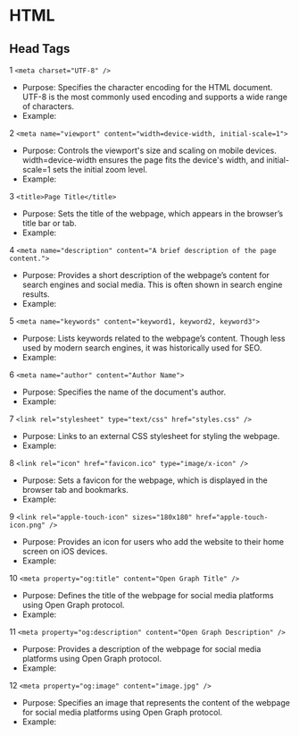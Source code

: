 # HTML

## Head Tags
1 `<meta charset="UTF-8" />`
* Purpose: Specifies the character encoding for the HTML document. UTF-8 is the most commonly used encoding and supports a wide range of characters.
* Example: <meta charset="UTF-8" />

2 `<meta name="viewport" content="width=device-width, initial-scale=1">`
* Purpose: Controls the viewport's size and scaling on mobile devices. width=device-width ensures the page fits the device's width, and initial-scale=1 sets the initial zoom level.
* Example: <meta name="viewport" content="width=device-width, initial-scale=1">

3 `<title>Page Title</title>`
* Purpose: Sets the title of the webpage, which appears in the browser’s title bar or tab.
* Example: <title>My Website</title>

4 `<meta name="description" content="A brief description of the page content.">`
* Purpose: Provides a short description of the webpage’s content for search engines and social media. This is often shown in search engine results.
* Example: <meta name="description" content="Welcome to my personal website, where I share my projects and blog posts.">

5 `<meta name="keywords" content="keyword1, keyword2, keyword3">`
* Purpose: Lists keywords related to the webpage’s content. Though less used by modern search engines, it was historically used for SEO.
* Example: <meta name="keywords" content="web development, HTML, CSS, JavaScript">

6 `<meta name="author" content="Author Name">`
* Purpose: Specifies the name of the document's author.
* Example: <meta name="author" content="John Doe">

7 `<link rel="stylesheet" type="text/css" href="styles.css" />`
* Purpose: Links to an external CSS stylesheet for styling the webpage.
* Example: <link rel="stylesheet" type="text/css" href="styles.css" />

8 `<link rel="icon" href="favicon.ico" type="image/x-icon" />`
* Purpose: Sets a favicon for the webpage, which is displayed in the browser tab and bookmarks.
* Example: <link rel="icon" href="favicon.ico" type="image/x-icon" />

9 `<link rel="apple-touch-icon" sizes="180x180" href="apple-touch-icon.png" />`
* Purpose: Provides an icon for users who add the website to their home screen on iOS devices.
* Example: <link rel="apple-touch-icon" sizes="180x180" href="apple-touch-icon.png" />

10 `<meta property="og:title" content="Open Graph Title" />`
* Purpose: Defines the title of the webpage for social media platforms using Open Graph protocol.
* Example: <meta property="og:title" content="My Website Title" />

11 `<meta property="og:description" content="Open Graph Description" />`
* Purpose: Provides a description of the webpage for social media platforms using Open Graph protocol.
* Example: <meta property="og:description" content="A brief description of the content on my website." />

12 `<meta property="og:image" content="image.jpg" />`
* Purpose: Specifies an image that represents the content of the webpage for social media platforms using Open Graph protocol.
* Example: <meta property="og:image" content="image.jpg" />

